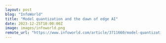 ```yaml
---
layout: post
blog: "InfoWorld"
title: "Model quantization and the dawn of edge AI"
date: 2023-12-25T10:00:00Z
image: images/infoworld.png
remote_url: "https://www.infoworld.com/article/3711660/model-quantization-and-the-dawn-of-edge-ai.html#tk.rss_applicationdevelopment"
---
```

